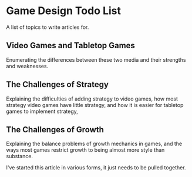 # Game Design Todo List

A list of topics to write articles for.

## Video Games and Tabletop Games

Enumerating the differences between these two media and their strengths and weaknesses.

## The Challenges of Strategy

Explaining the difficulties of adding strategy to video games, how most strategy video games have little strategy, and how it is easier for tabletop games to implement strategy,

## The Challenges of Growth

Explaining the balance problems of growth mechanics in games, and the ways most games restrict growth to being almost more style than substance.

I've started this article in various forms, it just needs to be pulled together.